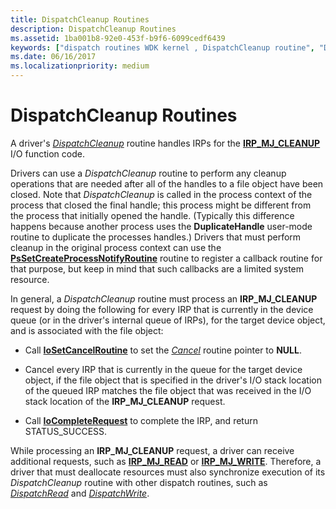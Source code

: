 ```yaml
---
title: DispatchCleanup Routines
description: DispatchCleanup Routines
ms.assetid: 1ba001b8-92e0-453f-b9f6-6099cedf6439
keywords: ["dispatch routines WDK kernel , DispatchCleanup routine", "DispatchCleanup routine", "IRP_MJ_CLEANUP I/O function code", "deallocating resources WDK kernel", "unmapping hardware memory", "unmapping user-mode memory", "unlocking user-mode memory", "cleaning up resources WDK kernel", "spin locks WDK kernel", "cleanup dispatch routines WDK kernel"]
ms.date: 06/16/2017
ms.localizationpriority: medium
---
```


# DispatchCleanup Routines





A driver's [*DispatchCleanup*](/windows-hardware/drivers/ddi/wdm/nc-wdm-driver_dispatch) routine handles IRPs for the [**IRP\_MJ\_CLEANUP**](./irp-mj-cleanup.md) I/O function code.

Drivers can use a *DispatchCleanup* routine to perform any cleanup operations that are needed after all of the handles to a file object have been closed. Note that *DispatchCleanup* is called in the process context of the process that closed the final handle; this process might be different from the process that initially opened the handle. (Typically this difference happens because another process uses the **DuplicateHandle** user-mode routine to duplicate the processes handles.) Drivers that must perform cleanup in the original process context can use the [**PsSetCreateProcessNotifyRoutine**](/windows-hardware/drivers/ddi/ntddk/nf-ntddk-pssetcreateprocessnotifyroutine) routine to register a callback routine for that purpose, but keep in mind that such callbacks are a limited system resource.

In general, a *DispatchCleanup* routine must process an **IRP\_MJ\_CLEANUP** request by doing the following for every IRP that is currently in the device queue (or in the driver's internal queue of IRPs), for the target device object, and is associated with the file object:

-   Call [**IoSetCancelRoutine**](/windows-hardware/drivers/ddi/wdm/nf-wdm-iosetcancelroutine) to set the [*Cancel*](/windows-hardware/drivers/ddi/wdm/nc-wdm-driver_cancel) routine pointer to **NULL**.

-   Cancel every IRP that is currently in the queue for the target device object, if the file object that is specified in the driver's I/O stack location of the queued IRP matches the file object that was received in the I/O stack location of the **IRP\_MJ\_CLEANUP** request.

-   Call [**IoCompleteRequest**](/windows-hardware/drivers/ddi/wdm/nf-wdm-iocompleterequest) to complete the IRP, and return STATUS\_SUCCESS.

While processing an **IRP\_MJ\_CLEANUP** request, a driver can receive additional requests, such as [**IRP\_MJ\_READ**](./irp-mj-read.md) or [**IRP\_MJ\_WRITE**](./irp-mj-write.md). Therefore, a driver that must deallocate resources must also synchronize execution of its *DispatchCleanup* routine with other dispatch routines, such as [*DispatchRead*](/windows-hardware/drivers/ddi/wdm/nc-wdm-driver_dispatch) and [*DispatchWrite*](/windows-hardware/drivers/ddi/wdm/nc-wdm-driver_dispatch).

 

